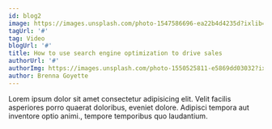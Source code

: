 ```yaml
---
id: blog2
image: https://images.unsplash.com/photo-1547586696-ea22b4d4235d?ixlib=rb-1.2.1&ixid=eyJhcHBfaWQiOjEyMDd9&auto=format&fit=crop&w=1650&q=80
tagUrl: '#'
tag: Video
blogUrl: '#'
title: How to use search engine optimization to drive sales
authorUrl: '#'
authorImg: https://images.unsplash.com/photo-1550525811-e5869dd03032?ixlib=rb-1.2.1&auto=format&fit=facearea&facepad=2&w=256&h=256&q=80
author: Brenna Goyette
---
```


Lorem ipsum dolor sit amet consectetur adipisicing elit. Velit facilis asperiores porro quaerat doloribus, eveniet dolore. Adipisci tempora aut inventore optio animi., tempore temporibus quo laudantium.
